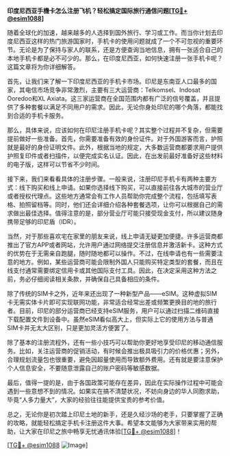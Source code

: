 **印度尼西亚手機卡怎么注册飞机？轻松搞定国际旅行通信问题[[TG💪+ @esim1088](https://t.me/s/esim1088)]**

随着全球化的加速，越来越多的人选择到国外旅行、学习或工作。而当你计划去印度尼西亚这样的热门旅游国家时，手机卡的使用问题就成了一个不可忽视的重要环节。无论是为了保持与家人的联系，还是方便查询当地信息，拥有一张适合自己的本地手机卡都是必不可少的。那么，在印度尼西亚，如何快速注册一张手机卡呢？这篇文章将为你详细解答。

首先，让我们来了解一下印度尼西亚的手机卡市场。印尼是东南亚人口最多的国家，其电信市场竞争非常激烈，主要有三大运营商：Telkomsel、Indosat Ooredoo和XL Axiata。这三家运营商在全国范围内都有广泛的信号覆盖，并且提供了多种套餐以满足不同用户的需求。因此，无论你身处印尼的哪个角落，都能找到合适的手机卡服务。

那么，具体来说，应该如何在印尼注册手机卡呢？其实整个过程并不复杂，但需要提前做好一些准备。首先，你需要准备有效的身份证件。对于外国游客而言，护照就是最好的身份证明文件。此外，根据当地的规定，大多数运营商都要求用户提供护照复印件或者扫描件，以便完成实名认证。因此，在出发前最好准备好这些材料的电子版，这样可以节省不少时间。

接下来，我们来看看具体的注册步骤。一般来说，注册印尼手机卡有两种主要方式：线下购买和线上申请。如果你选择线下购买，可以直接前往各大城市的营业厅或者授权代理点。这些地方通常会有工作人员帮助你完成整个流程，包括填写表格、拍照留档等。同时，他们还会详细介绍各种套餐选项，让你可以根据自己的需求做出最佳选择。值得注意的是，部分营业厅可能只接受现金支付，所以建议随身携带足够的印尼盾（IDR）。

当然，对于那些喜欢宅在家里的朋友来说，线上申请无疑更加便捷。许多运营商都推出了官方APP或者网站，允许用户通过网络提交注册信息并激活新卡。这种方式的优势在于无需亲自跑腿，随时随地都可以操作。不过，在线申请也有一些需要注意的地方。例如，某些运营商可能会限制外国人只能购买特定类型的套餐，而且在线支付通常需要绑定信用卡或其他国际支付工具。因此，在决定采用这种方法之前，务必仔细阅读相关条款，并确保自己具备相应的条件。

除了传统的SIM卡之外，近年来还出现了一种新型产品——eSIM。这种虚拟SIM卡无需实体卡片即可实现联网功能，非常适合经常出差或频繁更换目的地的旅行者。目前，印尼的部分运营商已经支持eSIM服务，用户可以通过扫描二维码直接下载配置文件到设备中。虽然eSIM看似高大上，但实际上它的使用方法与普通SIM卡并无太大区别，只是更加灵活方便罢了。

除了基本的注册流程外，还有一些小技巧可以帮助你更好地享受印尼的移动通信服务。比如，关注运营商的促销活动，有时候会推出极具吸引力的价格优惠；另外，合理规划流量包也很重要，避免因超量使用而导致额外费用。还有就是要注意保护个人信息安全，不要随意泄露自己的账户密码等敏感数据。

最后，值得一提的是，由于各国政策可能存在差异，因此在实际操作过程中可能会遇到一些意想不到的情况。如果实在搞不清楚状况，不妨向身边的华人同胞求助，毕竟“人多力量大”，大家的经验往往能提供宝贵的参考价值。

总之，无论你是初次踏上印尼土地的新手，还是久经沙场的老手，只要掌握了正确的攻略，就能轻松搞定手机卡注册这件大事。希望本文能够为大家带来实用的帮助，让大家在印尼之旅中畅享无忧通讯体验[[TG💪+ @esim1088](https://t.me/s/esim1088)]！

[[TG💪+ @esim1088](https://t.me/s/esim1088) ![Image](https://i.postimg.cc/4NQfJmqS/Snipaste-2025-05-13-00-14-12.png)]
